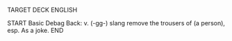 TARGET DECK
ENGLISH

START
Basic
Debag
Back: v. (-gg-) slang remove the trousers of (a person), esp. As a joke.
END
